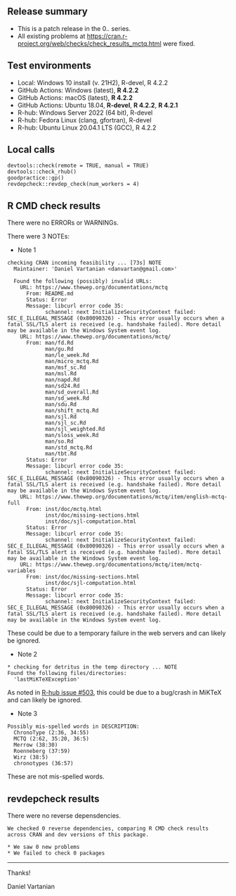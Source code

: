## Release summary

* This is a patch release in the 0.*.* series.
* All existing problems at
https://cran.r-project.org/web/checks/check_results_mctq.html were fixed.

## Test environments

* Local: Windows 10 install (v. 21H2), R-devel, R 4.2.2
* GitHub Actions: Windows (latest), __R 4.2.2__
* GitHub Actions: macOS (latest), __R 4.2.2__
* GitHub Actions: Ubuntu 18.04, __R-devel__, __R 4.2.2__, __R 4.2.1__
* R-hub: Windows Server 2022 (64 bit), R-devel
* R-hub: Fedora Linux (clang, gfortran), R-devel
* R-hub: Ubuntu Linux 20.04.1 LTS (GCC), R 4.2.2

## Local calls

```
devtools::check(remote = TRUE, manual = TRUE)
devtools::check_rhub()
goodpractice::gp()
revdepcheck::revdep_check(num_workers = 4)
```

## R CMD check results

There were no ERRORs or WARNINGs.

There were 3 NOTEs:

* Note 1

```
checking CRAN incoming feasibility ... [73s] NOTE
  Maintainer: 'Daniel Vartanian <danvartan@gmail.com>'
  
  Found the following (possibly) invalid URLs:
    URL: https://www.thewep.org/documentations/mctq
      From: README.md
      Status: Error
      Message: libcurl error code 35:
        	schannel: next InitializeSecurityContext failed: SEC_E_ILLEGAL_MESSAGE (0x80090326) - This error usually occurs when a fatal SSL/TLS alert is received (e.g. handshake failed). More detail may be available in the Windows System event log.
    URL: https://www.thewep.org/documentations/mctq/
      From: man/fd.Rd
            man/gu.Rd
            man/le_week.Rd
            man/micro_mctq.Rd
            man/msf_sc.Rd
            man/msl.Rd
            man/napd.Rd
            man/sd24.Rd
            man/sd_overall.Rd
            man/sd_week.Rd
            man/sdu.Rd
            man/shift_mctq.Rd
            man/sjl.Rd
            man/sjl_sc.Rd
            man/sjl_weighted.Rd
            man/sloss_week.Rd
            man/so.Rd
            man/std_mctq.Rd
            man/tbt.Rd
      Status: Error
      Message: libcurl error code 35:
        	schannel: next InitializeSecurityContext failed: SEC_E_ILLEGAL_MESSAGE (0x80090326) - This error usually occurs when a fatal SSL/TLS alert is received (e.g. handshake failed). More detail may be available in the Windows System event log.
    URL: https://www.thewep.org/documentations/mctq/item/english-mctq-full
      From: inst/doc/mctq.html
            inst/doc/missing-sections.html
            inst/doc/sjl-computation.html
      Status: Error
      Message: libcurl error code 35:
        	schannel: next InitializeSecurityContext failed: SEC_E_ILLEGAL_MESSAGE (0x80090326) - This error usually occurs when a fatal SSL/TLS alert is received (e.g. handshake failed). More detail may be available in the Windows System event log.
    URL: https://www.thewep.org/documentations/mctq/item/mctq-variables
      From: inst/doc/missing-sections.html
            inst/doc/sjl-computation.html
      Status: Error
      Message: libcurl error code 35:
        	schannel: next InitializeSecurityContext failed: SEC_E_ILLEGAL_MESSAGE (0x80090326) - This error usually occurs when a fatal SSL/TLS alert is received (e.g. handshake failed). More detail may be available in the Windows System event log.
```

These could be due to a temporary failure in the web servers and can likely be ignored.

* Note 2

```
* checking for detritus in the temp directory ... NOTE
Found the following files/directories:
  'lastMiKTeXException'
```
As noted in [R-hub issue #503](https://github.com/r-hub/rhub/issues/503), this could be due to a bug/crash in MiKTeX and can likely be ignored.

* Note 3

```
Possibly mis-spelled words in DESCRIPTION:
  ChronoType (2:36, 34:55)
  MCTQ (2:62, 35:20, 36:5)
  Merrow (38:30)
  Roenneberg (37:59)
  Wirz (38:5)
  chronotypes (36:57)
```

These are not mis-spelled words.

## revdepcheck results

There were no reverse depensdencies.

```
We checked 0 reverse dependencies, comparing R CMD check results across CRAN and dev versions of this package.

* We saw 0 new problems
* We failed to check 0 packages
```

---

Thanks!

Daniel Vartanian
